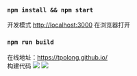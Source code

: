 ### `npm install && npm start`
开发模式
[http://localhost:3000](http://localhost:3000) 在浏览器打开

### `npm run build`
在线地址：https://tpolong.github.io/<br>
构建代码
![](https://user-gold-cdn.xitu.io/2019/7/15/16bf49416792ad35?w=1920&h=1080&f=png&s=2024162)
![](https://user-gold-cdn.xitu.io/2019/7/15/16bf4953abb2cd50?w=1920&h=1080&f=png&s=1391909)
